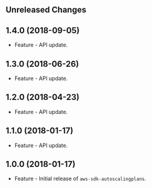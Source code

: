 Unreleased Changes
------------------

1.4.0 (2018-09-05)
------------------

* Feature - API update.

1.3.0 (2018-06-26)
------------------

* Feature - API update.

1.2.0 (2018-04-23)
------------------

* Feature - API update.

1.1.0 (2018-01-17)
------------------

* Feature - API update.

1.0.0 (2018-01-17)
------------------

* Feature - Initial release of `aws-sdk-autoscalingplans`.

